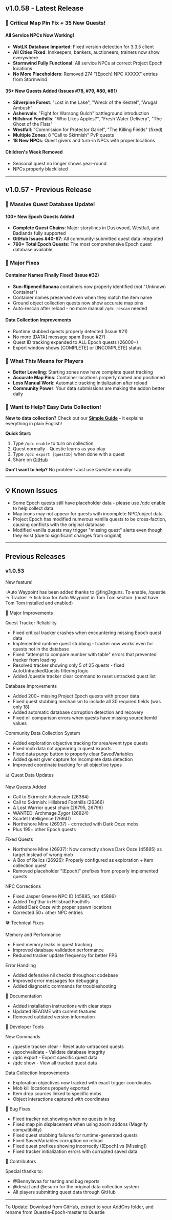 ## v1.0.58 - Latest Release

### 🎉 Critical Map Pin Fix + 35 New Quests!

#### All Service NPCs Now Working! 
- **WotLK Database Imported**: Fixed version detection for 3.3.5 client
- **All Cities Fixed**: Innkeepers, bankers, auctioneers, trainers now show everywhere
- **Stormwind Fully Functional**: All service NPCs at correct Project Epoch locations
- **No More Placeholders**: Removed 274 "[Epoch] NPC XXXXX" entries from Stormwind

#### 35+ New Quests Added (Issues #78, #79, #80, #81)
- **Silverpine Forest**: "Lost in the Lake", "Wreck of the Kestrel", "Arugal Ambush"
- **Ashenvale**: "Fight for Warsong Gulch" battleground introduction
- **Hillsbrad Foothills**: "Who Likes Apples?", "Fresh Water Delivery", "The Ghost of the Flats"
- **Westfall**: "Commission for Protector Gariel", "The Killing Fields" (fixed)
- **Multiple Zones**: 8 "Call to Skirmish" PvP quests
- **18 New NPCs**: Quest givers and turn-in NPCs with proper locations

#### Children's Week Removed
- Seasonal quest no longer shows year-round
- NPCs properly blacklisted

---

## v1.0.57 - Previous Release

### 🎉 Massive Quest Database Update!

#### 100+ New Epoch Quests Added
- **Complete Quest Chains**: Major storylines in Duskwood, Westfall, and Badlands fully supported
- **GitHub Issues #40-67**: All community-submitted quest data integrated  
- **760+ Total Epoch Quests**: The most comprehensive Epoch quest database available

### 🎯 Major Fixes

#### Container Names Finally Fixed! (Issue #32)
- **Sun-Ripened Banana** containers now properly identified (not "Unknown Container")
- Container names preserved even when they match the item name
- Ground object collection quests now show accurate map pins
- Auto-rescan after reload - no more manual `/qdc rescan` needed

#### Data Collection Improvements
- Runtime stubbed quests properly detected (Issue #21)
- No more [DATA] message spam (Issue #27)
- Quest ID tracking expanded to ALL Epoch quests (26000+)
- Export window shows [COMPLETE] or [INCOMPLETE] status

### 🚀 What This Means for Players
- **Better Leveling**: Starting zones now have complete quest tracking
- **Accurate Map Pins**: Container locations properly named and positioned
- **Less Manual Work**: Automatic tracking initialization after reload
- **Community Power**: Your data submissions are making the addon better daily

### 📝 Want to Help? Easy Data Collection!

**New to data collection?** Check out our **[Simple Guide](DATA_COLLECTION_GUIDE.md)** - it explains everything in plain English!

**Quick Start:**
1. Type `/qdc enable` to turn on collection
2. Quest normally - Questie learns as you play
3. Type `/qdc export [questID]` when done with a quest
4. Share on [GitHub](https://github.com/trav346/Questie/issues/new)

**Don't want to help?** No problem! Just use Questie normally.

---

## 💡 Known Issues

- Some Epoch quests still have placeholder data - please use /qdc enable to help collect data
- Map icons may not appear for quests with incomplete NPC/object data
- Project Epoch has modified numerous vanilla quests to be cross-faction, causing conflicts with the original database
- Modified vanilla quests may trigger "missing quest" alerts even though they exist (due to significant changes from original)

---

## Previous Releases

### v1.0.53
New feature!

 -Auto Waypoint has been added thanks to @fing3rguns. To enable, /questie -> Tracker -> tick box for Auto Waypoint in Tom Tom section. (must have Tom Tom installed and enabled)

  🎉 Major Improvements

  Quest Tracker Reliability

  - Fixed critical tracker crashes when encountering missing Epoch quest data
  - Implemented runtime quest stubbing - tracker now works even for quests not in the database
  - Fixed "attempt to compare number with table" errors that prevented tracker from loading
  - Resolved tracker showing only 5 of 25 quests - fixed AutoUntrackedQuests filtering logic
  - Added /questie tracker clear command to reset untracked quest list

  Database Improvements

  - Added 200+ missing Project Epoch quests with proper data
  - Fixed quest stubbing mechanism to include all 30 required fields (was only 18)
  - Added automatic database corruption detection and recovery
  - Fixed nil comparison errors when quests have missing sourceItemId values

  Community Data Collection System

  - Added exploration objective tracking for area/event type quests
  - Fixed mob data not appearing in quest exports
  - Fixed data purge button to properly clear SavedVariables
  - Added quest giver capture for incomplete data detection
  - Improved coordinate tracking for all objective types

  📊 Quest Data Updates

  New Quests Added

  - Call to Skirmish: Ashenvale (26364)
  - Call to Skirmish: Hillsbrad Foothills (26366)
  - A Lost Warrior quest chain (26795, 26796)
  - WANTED: Archmage Zygor (26824)
  - Scarlet Intelligence (26941)
  - Northshore Mine (26937) - corrected with Dark Ooze mobs
  - Plus 195+ other Epoch quests

  Fixed Quests

  - Northshore Mine (26937): Now correctly shows Dark Ooze (45895) as target instead of wrong mob
  - A Box of Relics (26926): Properly configured as exploration + item collection quest
  - Removed placeholder "[Epoch]" prefixes from properly implemented quests

  NPC Corrections

  - Fixed Jasper Greene NPC ID (45885, not 45886)
  - Added Tog'thar in Hillsbrad Foothills
  - Added Dark Ooze with proper spawn locations
  - Corrected 50+ other NPC entries

  🛠️ Technical Fixes

  Memory and Performance

  - Fixed memory leaks in quest tracking
  - Improved database validation performance
  - Reduced tracker update frequency for better FPS

  Error Handling

  - Added defensive nil checks throughout codebase
  - Improved error messages for debugging
  - Added diagnostic commands for troubleshooting

  📝 Documentation

  - Added installation instructions with clear steps
  - Updated README with current features
  - Removed outdated version information

  🔧 Developer Tools

  New Commands

  - /questie tracker clear - Reset auto-untracked quests
  - /epochvalidate - Validate database integrity
  - /qdc export <questId> - Export specific quest data
  - /qdc show - View all tracked quest data

  Data Collection Improvements

  - Exploration objectives now tracked with exact trigger coordinates
  - Mob kill locations properly exported
  - Item drop sources linked to specific mobs
  - Object interactions captured with coordinates

  🐛 Bug Fixes

  - Fixed tracker not showing when no quests in log
  - Fixed map pin displacement when using zoom addons (Magnify compatibility)
  - Fixed quest stubbing failures for runtime-generated quests
  - Fixed SavedVariables corruption on reload
  - Fixed quest prefixes showing incorrectly ([Epoch] vs [Missing])
  - Fixed tracker initialization errors with corrupted saved data


  🙏 Contributors

  Special thanks to:
  - @Bennylavaa for testing and bug reports
  - @desizt and @esurm for the original data collection system
  - All players submitting quest data through GitHub

  ---
  To Update: Download from GitHub, extract to your AddOns folder, and rename from Questie-Epoch-master to Questie
